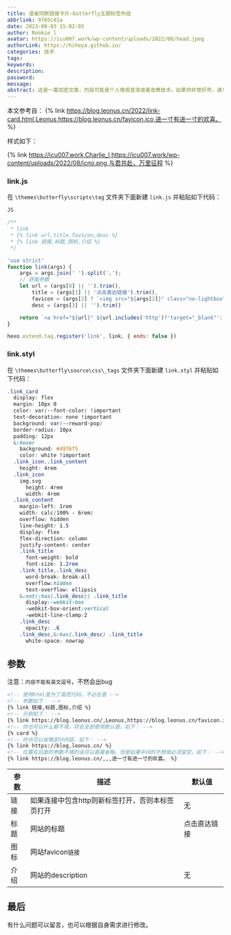 ```yaml
---
title: 语雀同款链接卡片—butterfly主题标签外挂
abbrlink: 9765c01a
date: 2023-08-03 15:02:03
author: Rookie_l
avatar: https://icu007.work/wp-content/uploads/2022/08/head.jpeg
authorLink: https://hiheya.github.io/
categories: 技术
tags: 
keywords: 
description: 
password: 
message: 
abstract: 这是一篇加密文章，内容可能是个人情感宣泄或者收费技术。如果你非常好奇，请与我联系。
---
```

本文参考自：
{% link https://blog.leonus.cn/2022/link-card.html,Leonus,https://blog.leonus.cn/favicon.ico,进一寸有进一寸的欢喜。 %}

样式如下：

{% link https://icu007.work,Charlie_l,https://icu007.work/wp-content/uploads/2022/08/icno.png,与君共赴，万里征程 %}

### link.js

在 `\themes\butterfly\scripts\tag` 文件夹下面新建 `link.js` 并粘贴如下代码：

```js
JS

/**
 * link
 * {% link url,title,favicon,desc %}
 * {% link 链接,标题,图标,介绍 %}
 */

'use strict'
function link(args) {
    args = args.join(' ').split(',');
    // 获取参数
    let url = (args[0] || '').trim(),
        title = (args[1] || '点击直达链接').trim(),
        favicon = (args[2] ? `<img src="${args[2]}" class="no-lightbox">` : defaultIcon).trim(),
        desc = (args[3] || '').trim()

    return `<a href="${url}" ${url.includes('http')?'target="_blank"':''} title="${title}" referrerPolicy="no-referrer" class="link_card"><div class="link_icon">${favicon}</div><div class="link_content"><div class="link_title">${title}</div>${desc?`<div class="link_desc">${desc}</div>`:''}</div></a>`
}

hexo.extend.tag.register('link', link, { ends: false })
```

### link.styl

在 `\themes\butterfly\source\css\_tags` 文件夹下面新建 `link.styl` 并粘贴如下代码：

```css
.link_card
  display: flex
  margin: 10px 0
  color: var(--font-color) !important
  text-decoration: none !important
  background: var(--reward-pop)
  border-radius: 10px
  padding: 12px
  &:hover
    background: #4976f5
    color: white !important
  .link_icon,.link_content
    height: 4rem
  .link_icon
    img,svg
      height: 4rem
      width: 4rem
  .link_content
    margin-left: 1rem
    width: calc(100% - 6rem)
    overflow: hidden
    line-height: 1.5
    display: flex
    flex-direction: column
    justify-content: center
    .link_title
      font-weight: bold
      font-size: 1.2rem
    .link_title,.link_desc
      word-break: break-all
      overflow:hidden
      text-overflow: ellipsis
    &:not(:has(.link_desc)) .link_title
      display:-webkit-box
      -webkit-box-orient:vertical
      -webkit-line-clamp:2
    .link_desc
      opacity: .6
    .link_desc,&:has(.link_desc) .link_title
      white-space: nowrap
```

## 参数

注意：`内容不能有英文逗号`，不然会出bug

```HTML
<!-- 使用html是为了高亮代码，不必在意 -->
<!-- 参数如下： -->
{% link 链接,标题,图标,介绍 %}
<!-- 示例如下： -->
{% link https://blog.leonus.cn/,Leonus,https://blog.leonus.cn/favicon.ico,进一寸有进一寸的欢喜。 %}
<!-- 你也可以什么都不填，将会全部使用默认值，如下： -->
{% card %}
<!-- 你也可以省略部分内容，如下： -->
{% link https://blog.leonus.cn/ %}
<!-- 位置在后面的参数不填的话可以直接省略，但是如果中间的不想填必须留空，如下： -->
{% link https://blog.leonus.cn/,,,进一寸有进一寸的欢喜。 %}
```

| 参数 | 描述                                             | 默认值       |
| ---- | ------------------------------------------------ | ------------ |
| 链接 | 如果连接中包含http则新标签打开，否则本标签页打开 | 无           |
| 标题 | 网站的标题                                       | 点击直达链接 |
| 图标 | 网站favicon`链接`                                |              |
| 介绍 | 网站的description                                | 无           |

## 最后

有什么问题可以留言，也可以根据自身需求进行修改。
